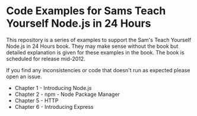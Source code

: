 # Code Examples for Sams Teach Yourself Node.js in 24 Hours

This repository is a series of examples to support the Sam's Teach Yourself Node.js in 24 Hours book. They may make sense without the book but detailed explanation is given for these examples in the book. The book is scheduled for release mid-2012.

If you find any inconsistencies or code that doesn't run as expected please open an issue.

* Chapter 1 - Introducing Node.js
* Chapter 2 - npm - Node Package Manager
* Chapter 5 - HTTP
* Chapter 6 - Introducing Express

